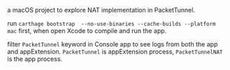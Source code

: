 a macOS project to explore NAT implementation in PacketTunnel.

run `carthage bootstrap  --no-use-binaries --cache-builds --platform mac` first, when open Xcode to compile and run the app.

filter `PacketTunnel` keyword in Console app to see logs from both the app and appExtension.
`PacketTunnel` is appExtension process, `PacketTunnelNAT` is the app process.
